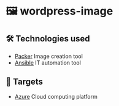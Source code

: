 # 🖼️ wordpress-image

## 🛠️ Technologies used
- [Packer](https://www.packer.io/) Image creation tool
- [Ansible](https://www.ansible.com/) IT automation tool

## 🎯 Targets
- [Azure](https://portal.azure.com/) Cloud computing platform
<!-- - [Proxmox](https://www.proxmox.com/en/proxmox-ve) Software server for virtualization management -->